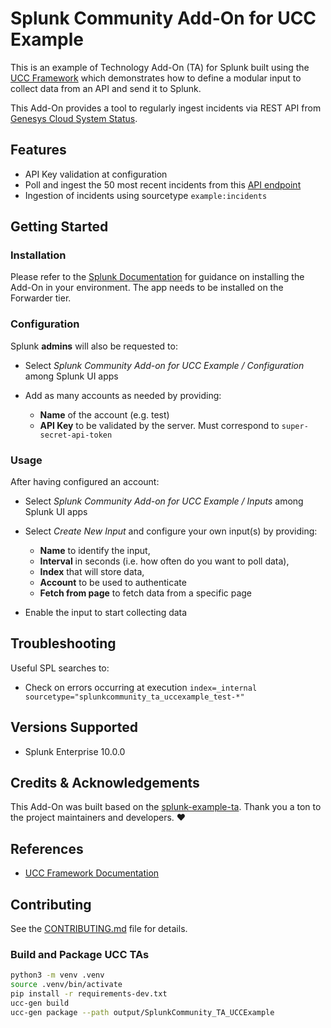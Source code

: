 # Splunk Community Add-On for UCC Example

This is an example of Technology Add-On (TA) for Splunk built using the [UCC Framework](https://splunk.github.io/addonfactory-ucc-generator/) which demonstrates how to define a modular input to collect data from an API and send it to Splunk.

This Add-On provides a tool to regularly ingest incidents via REST API from [Genesys Cloud System Status](https://status.mypurecloud.com/).

## Features
* API Key validation at configuration
* Poll and ingest the 50 most recent incidents from this [API endpoint](https://status.mypurecloud.com/api/v2#incidents)
* Ingestion of incidents using sourcetype `example:incidents`

## Getting Started
### Installation
Please refer to the [Splunk Documentation](https://docs.splunk.com/Documentation/AddOns/released/Overview/Installingadd-ons) for guidance on installing the Add-On in your environment. The app needs to be installed on the Forwarder tier.

### Configuration
Splunk **admins** will also be requested to:

* Select *Splunk Community Add-on for UCC Example / Configuration* among Splunk UI apps

* Add as many accounts as needed by providing:

  * **Name** of the account (e.g. test)
  * **API Key** to be validated by the server. Must correspond to `super-secret-api-token`

### Usage
After having configured an account:

* Select *Splunk Community Add-on for UCC Example / Inputs* among Splunk UI apps

* Select *Create New Input* and configure your own input(s) by providing:

    * **Name** to identify the input,
    * **Interval** in seconds (i.e. how often do you want to poll data),
    * **Index** that will store data,
    * **Account** to be used to authenticate
    * **Fetch from page** to fetch data from a specific page

* Enable the input to start collecting data

## Troubleshooting
Useful SPL searches to:

* Check on errors occurring at execution `index=_internal sourcetype="splunkcommunity_ta_uccexample_test-*"`

## Versions Supported

* Splunk Enterprise 10.0.0

## Credits & Acknowledgements

This Add-On was built based on the [splunk-example-ta](https://github.com/splunk/splunk-example-ta/tree/main). Thank you a ton to the project maintainers and developers. :heart:

## References
* [UCC Framework Documentation](https://splunk.github.io/addonfactory-ucc-generator/)

## Contributing
See the [CONTRIBUTING.md](https://github.com/splunk-platform-apps/.github/blob/main/.github/CONTRIBUTING.md) file for details.

### Build and Package UCC TAs

```bash
python3 -m venv .venv
source .venv/bin/activate
pip install -r requirements-dev.txt
ucc-gen build
ucc-gen package --path output/SplunkCommunity_TA_UCCExample
```
